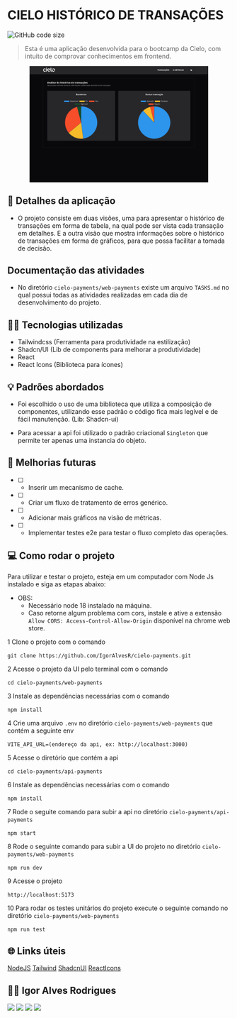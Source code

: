 # CIELO HISTÓRICO DE TRANSAÇÕES

![GitHub code size](https://img.shields.io/github/languages/code-size/igoralvesr/cielo-payments)

> Esta é uma aplicação desenvolvida para o bootcamp da Cielo, com intuito de comprovar conhecimentos em frontend.

<div style="width:100%; display:flex; align-items:center; gap:16px; flex-direction: column;">    
    <img src="./web-payments/public/images/img01.png" width="80%" />            
</div>

## 📄 Detalhes da aplicação

- O projeto consiste em duas visões, uma para apresentar o histórico de transações em forma de tabela, na qual 
pode ser vista cada transação em detalhes. E a outra visão que mostra informações sobre o histórico de transações em forma
de gráficos, para que possa facilitar a tomada de decisão.

## Documentação das atividades
- No diretório `cielo-payments/web-payments` existe um arquivo `TASKS.md` no qual possui
todas as atividades realizadas em cada dia de desenvolvimento do projeto.

## 👨‍💻 Tecnologias utilizadas

- Tailwindcss (Ferramenta para produtividade na estilização)
- Shadcn/UI (Lib de components para melhorar a produtividade)
- React
- React Icons (Biblioteca para ícones)

## 💡 Padrões abordados

- Foi escolhido o uso de uma biblioteca que utiliza a composição de componentes,
 utilizando esse padrão o código fica mais legível e de fácil manutenção. (Lib: Shadcn-ui)

- Para acessar a api foi utilizado o padrão criacional `Singleton` que permite ter apenas uma instancia do objeto.

## 🚀 Melhorias futuras
- [ ] - Inserir um mecanismo de cache.
- [ ] - Criar um fluxo de tratamento de erros genérico.
- [ ] - Adicionar mais gráficos na visão de métricas.
- [ ] - Implementar testes e2e para testar o fluxo completo das operações.

## 💻 Como rodar o projeto
Para utilizar e testar o projeto, esteja em um computador com Node Js instalado e siga as
etapas abaixo:

- OBS: 
    * Necessário node 18 instalado na máquina.
    * Caso retorne algum problema com cors, instale e ative a extensão `Allow CORS: Access-Control-Allow-Origin`
    disponível na chrome web store.

1 Clone o projeto com o comando
```
git clone https://github.com/IgorAlvesR/cielo-payments.git
```
2 Acesse o projeto da UI pelo terminal com o comando
```
cd cielo-payments/web-payments 
```
3 Instale as dependências necessárias com o comando
```
npm install
```
4 Crie uma arquivo `.env` no diretório `cielo-payments/web-payments` que contém a seguinte env
```
VITE_API_URL=(endereço da api, ex: http://localhost:3000)
```
5 Acesse o diretório que contém a api
```
cd cielo-payments/api-payments
```
6 Instale as dependências necessárias com o comando
```
npm install
```
7 Rode o seguite comando para subir a api no diretório `cielo-payments/api-payments`
```
npm start
```
8 Rode o seguinte comando para subir a UI do projeto no diretório `cielo-payments/web-payments`
```
npm run dev
```
9 Acesse o projeto
```
http://localhost:5173
```
10 Para rodar os testes unitários do projeto execute o seguinte comando no diretório `cielo-payments/web-payments`
```
npm run test
```

## 🌐 Links úteis
[NodeJS](https://nodejs.org/en/download)
[Tailwind](https://tailwindcss.com/)
[ShadcnUI](https://ui.shadcn.com/)
[ReactIcons](https://react-icons.github.io/react-icons/)


## 🧑‍💻 Igor Alves Rodrigues

[<img
    src="https://img.shields.io/badge/linkedin-%230077B5.svg?&style=for-the-badge&logo=linkedin&logoColor=white" />](https://www.linkedin.com/in/igor-alves-rodrigues-7941a116b/)
[<img
    src=" https://img.shields.io/badge/GitHub-100000?style=for-the-badge&logo=github&logoColor=white" />](https://gthub.com/igoralvesr)
[<img
    src="https://img.shields.io/badge/WhatsApp-25D366?style=for-the-badge&logo=whatsapp&logoColor=white" />](http://wa.me/5548998434969)
[<img src="https://img.shields.io/website-up-down-green-red/http/shields.io.svg"
    height="28" />](https://igoralvesr.github.io)